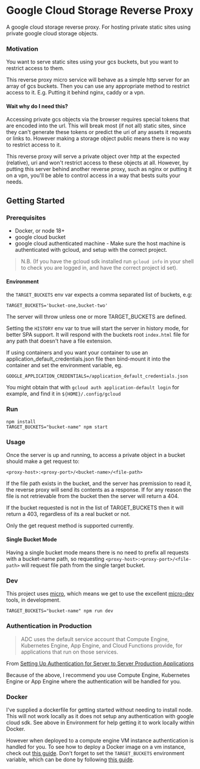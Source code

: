 # Google Cloud Storage Reverse Proxy

A google cloud storage reverse proxy. For hosting private static sites using private google cloud storage objects.

### Motivation

You want to serve static sites using your gcs buckets, but you want to restrict access to them.

This reverse proxy micro service will behave as a simple http server for an array of gcs buckets. Then you can use any appropriate method to restrict access to it. E.g. Putting it behind nginx, caddy or a vpn.

#### Wait why do I need this?

Accessing private gcs objects via the browser requires special tokens that are encoded into the url. This will break most (if not all) static sites, since they can't generate these tokens or predict the uri of any assets it requests or links to. However making a storage object public means there is no way to restrict access to it.

This reverse proxy will serve a private object over http at the expected (relative), uri and won't restrict access to these objects at all. However, by putting this server behind another reverse proxy, such as nginx or putting it on a vpn, you'll be able to control access in a way that bests suits your needs.

## Getting Started

### Prerequisites

- Docker, or node 18+
- google cloud bucket
- google cloud authenticated machine - Make sure the host machine is authenticated with gcloud, and setup with the correct project.

> N.B. (If you have the gcloud sdk installed run `gcloud info` in your shell to check you are logged in, and have the correct project id set).

#### Environment

the `TARGET_BUCKETS` env var expects a comma separated list of buckets, e.g:

```
TARGET_BUCKETS='bucket-one,bucket-two'
```

The server will throw unless one or more TARGET_BUCKETS are defined.

Setting the `HISTORY` env var to true will start the server in history mode, for better SPA support. It will respond with the buckets root `index.html` file for any path that doesn't have a file extension.

If using containers and you want your container to use an application_default_credentials.json
file then bind-mount it into the container and set the environment variable, eg.

```
GOOGLE_APPLICATION_CREDENTIALS=/application_default_credentials.json
```

You might obtain that with `gcloud auth application-default login` for example, and find it in `${HOME}/.config/gcloud`

### Run

```
npm install
TARGET_BUCKETS="bucket-name" npm start
```

### Usage

Once the server is up and running, to access a private object in a bucket should make a get request to:

```
<proxy-host>:<proxy-port>/<bucket-name>/<file-path>
```

If the file path exists in the bucket, and the server has premission to read it, the reverse proxy will send its contents as a response. If for any reason the file is not retrievable from the bucket then the server will return a 404.

If the bucket requested is not in the list of TARGET_BUCKETS then it will return a 403, regardless of its a real bucket or not.

Only the get request method is supported currently.

#### Single Bucket Mode

Having a single bucket mode means there is no need to prefix all requests with a bucket-name path, so requesting `<proxy-host>:<proxy-port>/<file-path>` will request file path from the single target bucket.

### Dev

This project uses [micro](https://github.com/zeit/micro), which means we get to use the excellent [micro-dev](https://github.com/zeit/micro-dev) tools, in development.

```
TARGET_BUCKETS="bucket-name" npm run dev
```

### Authentication in Production

> ADC uses the default service account that Compute Engine, Kubernetes Engine, App Engine, and Cloud Functions provide, for applications that run on those services.

From [Setting Up Authentication for Server to Server Production Applications](https://cloud.google.com/docs/authentication/production)

Because of the above, I recommend you use Compute Engine, Kubernetes Engine or App Engine where the authentication will be handled for you.

### Docker

I've supplied a dockerfile for getting started without needing to install node. This will not work locally as it does not setup any authentication with google cloud sdk.  See above in Environment for help getting it to work locally within Docker.

However when deployed to a compute engine VM instance authentication is handled for you. To see how to deploy a Docker image on a vm instance, check out [this guide](https://cloud.google.com/compute/docs/containers/deploying-containers). Don't forget to set the `TARGET_BUCKETS` environment variable, which can be done by following [this guide](https://cloud.google.com/compute/docs/containers/configuring-options-to-run-containers#setting_environment_variables).

